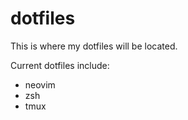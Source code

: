 # dotfiles

This is where my dotfiles will be located.

Current dotfiles include:
- neovim
- zsh
- tmux
